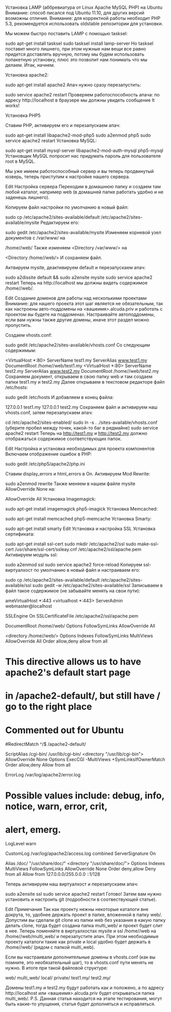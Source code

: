 Установка LAMP (аббревиатура от Linux Apache MySQL PHP) на Ubuntu
Внимание: способ писался под Ubuntu 11.10, для других версий возможны отличия.
Внимание: для корректной работы необходит PHP 5.3, рекомендуется использовать oldstable репозитории для установки.

Мы можем быстро поставить LAMP с помощью tasksel:

sudo apt-get install tasksel
sudo tasksel install lamp-server
Но tasksel поставит много лишнего, при этом нужные нам вещи все равно придется доставлять вручную, потому мы будем использовать попакетную установку, плюс это позволит нам понимать что мы делаем. Итак, начнем.

Установка apache2:

sudo apt-get install apache2
Апач нужно сразу перезапустить:

sudo service apache2 restart
Проверяем работоспособность апача: по адресу http://localhost в браузере мы должны увидеть сообщение It works!

Установка PHP5

Ставим PHP, активируем его и перезапускаем апач:

sudo apt-get install libapache2-mod-php5
sudo a2enmod php5
sudo service apache2 restart
Установка MySQL:

sudo apt-get install mysql-server libapache2-mod-auth-mysql php5-mysql
Установщик MySQL попросит нас придумать пароль для пользователя root в MySQL.

Мы уже имеем работоспособный сервер и вы теперь продвинутый юзверь, теперь приступим к настройке нашего сервера.

Edit
Настройка сервера
Переходим в домашнюю папку и создаем там любой каталог, например web (в домашней папке работать удобно и не заденешь лишнего).

Копируем файл настройки по умолчанию в новый файл:

sudo cp /etc/apache2/sites-available/default /etc/apache2/sites-available/mysite
Редактируем его:

sudo gedit /etc/apache2/sites-available/mysite
Изменяем корневой узел документов 
с /var/www/ на

/home/<user>/web/
Также изменяем <Directory /var/www/> на

<Directory /home/<user>/web/>
И сохраняем файл.

Актвируем mysite, деактивируем default и перезапускаем апач:

sudo a2dissite default && sudo a2ensite mysite
sudo service apache2 restart
Теперь на http://localhost мы должны видеть содержимое /home/<user>/web/.

Edit
Создание доменов для работы над несколькими проектами
Внимание: для нашего проекта этот шаг является не обязательным, так как настроены авто-поддомены на <вашеимя>.alcuda.priv и работать с проектом вы будете на поддоменах. Настраивайте автоподдомены, если вам нужны также другие домены, иначе этот раздел можно пропустить.

Создаем vhosts.conf:

sudo gedit /etc/apache2/sites-available/vhosts.conf
Со следующим содержимым:

<VirtualHost *:80>
ServerName test1.my
ServerAlias www.test1.my
DocumentRoot /home/<user>/web/test1.my
</VirtualHost>
<VirtualHost *:80>
ServerName test2.my
ServerAlias www.test2.my
DocumentRoot /home/<user>/web/test2.my
</VirtualHost>
Сохраняем документ, открываем в свою папку web и там создаем папки test1.my и test2.my
Далее открываем в текстовом редакторе файл /etc/hosts:

sudo gedit /etc/hosts
И добавляем в конец файла:

127.0.0.1 test1.my
127.0.0.1 test2.my
Сохраняем файл и активируем наш vhosts.conf, затем перезапускаем апач:

cd /etc/apache2/sites-enabled/
sudo ln -s . ./sites-available/vhosts.conf (уберите пробел между точек, какой-то баг в редмайне)
sudo service apache2 restart
Теперь на http://test1.my и http://test2.my должно отображаться содержимое соответствующих папок.

Edit
Настройка и установка необходимых для проекта компонентов
Включаем отображение ошибок в PHP:

sudo gedit /etc/php5/apache2/php.ini

Ставим display_errors и html_errors в On.
Активируем Mod Rewrite:

sudo a2enmod rewrite
Также меняем в нашем файле mysite AllowOverride None на:

AllowOverride All
Установка Imagemagick:

sudo apt-get install imagemagick php5-imagick
Установка Memcached:

sudo apt-get install memcached php5-memcache
Установка Smarty:

sudo apt-get install smarty
Edit
Установка и настройка SSL
Установка сертификата:

sudo apt-get install ssl-cert
sudo mkdir /etc/apache2/ssl
sudo make-ssl-cert /usr/share/ssl-cert/ssleay.cnf /etc/apache2/ssl/apache.pem
Активируем модуль ssl:

sudo a2enmod ssl
sudo service apache2 force-reload
Копируем ssl-виртуалхост по умолчанию в новый файл и настраиваем его:

sudo cp /etc/apache2/sites-available/default /etc/apache2/sites-available/ssl
sudo gedit -w /etc/apache2/sites-available/ssl
Записываем в файл такое содержимое (не забывайте менять на свои пути):

ameVirtualHost *:443
<virtualhost *:443>
ServerAdmin webmaster@localhost

SSLEngine On
SSLCertificateFile /etc/apache2/ssl/apache.pem

DocumentRoot /home/<user>/web/
<directory />
Options FollowSymLinks
AllowOverride All
</directory>

<directory /home/<user>/web/>
Options Indexes FollowSymLinks MultiViews
AllowOverride All
Order allow,deny
allow from all
# This directive allows us to have apache2's default start page
# in /apache2-default/, but still have / go to the right place
# Commented out for Ubuntu
#RedirectMatch ^/$ /apache2-default/
</directory>

ScriptAlias /cgi-bin/ /usr/lib/cgi-bin/
<directory "/usr/lib/cgi-bin">
AllowOverride None
Options ExecCGI -MultiViews +SymLinksIfOwnerMatch
Order allow,deny
Allow from all
</directory>

ErrorLog /var/log/apache2/error.log

# Possible values include: debug, info, notice, warn, error, crit,
# alert, emerg.
LogLevel warn

CustomLog /var/log/apache2/access.log combined
ServerSignature On

Alias /doc/ "/usr/share/doc/" 
<directory "/usr/share/doc/">
Options Indexes MultiViews FollowSymLinks
AllowOverride None
Order deny,allow
Deny from all
Allow from 127.0.0.0/255.0.0.0 ::1/128
</directory>

</virtualhost>
Теперь активируем наш виртуалхост и перезапускаем апач:

sudo a2ensite ssl
sudo service apache2 restart
Готово!
Затем вам нужно установить и настроить git (подробности в соотвествующей статье).

Edit
Примечания
Так как проекту нежны некоторые каталоги вне докрута, то, удобнее держать проект в папке, вложенной в папку web/.
Допустим вы сделали git clone из папки web без указания в какую папку делать clone, тогда будет создана папка multi_web/ и проект будет слит в нее. 
Теперь поменяйте в виртуалхостах mysite и ssl /home/<user>/web на /home/<user>/web/multi_web/ и перезапустите апач.
При этом необходимые проекту каталоги такие как private и local удобно будет держать в /home/<user>/web/ (рядом с папкой multi_web).

Если вы настраивали дополнительные домены в vhosts.conf (как вы помните, это необязательный шаг), то в vhosts.conf пути менять не нужно. 
В итоге при такой файловой структуре:

web/
    multi_web/
    local/
    private/
    test1.my/
    test2.my/

Домены test1.my и test2.my будут работать как и положено, а по адресу http://localhost или <вашеимя>.alcuda.priv будет открываться папка multi_web/.
P.S. Данная статья находится на этапе тестирования, могут быть какие-то упущения, статья будет дополняться и исправляться.